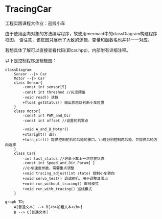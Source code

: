 # TracingCar
工程实践课程大作业：巡线小车

由于使用面向对象的方法编写程序，故使用mermaid中的classDiagram构建程序框图。
请注意，该框图只展示了大致的逻辑，变量和函数名也并非一一对应。

若想具体了解可以直接查看代码(即car.hpp)，内部附有详细注释。

以下是控制程序逻辑框图：

``` mermaid
classDiagram
    Sensor --|> Car
    Motor --|> Car
    class Sensor{
        -const int sensor[5]
        -const int threshod //灰度阈值
        -void read() 读数
        +float getStatus() 输出状态以判断小车位置
    }
    class Motor{
        -const int PWM_and_Dir
        -const int offset //设置舵机零点
        
        -void A_and_B_Motor()
        +staright() 直行
        +turn_ctrl() 提供控制舵机和后轮的接口，\n可分别控制两后轮，并提供后轮方向选择
    }
    class Car{
        -int last_status //记录小车上一次位置状态
        -const int Speed_and_Dir_Param[ ] 
        //小车速度参数，需要重点调整
        +void tracing_adjust(int state) 控制小车转向
        +void servo_test() 调试舵机，用于调整其零点
        +void run_without_tracing() 直线模式
        +void run_with_tracing() 巡线模式
    }
```


```mermaid
graph TD;
    A[普通文本] --> B[<b>加粗文本</b>]
    B --> C[普通文本]
```